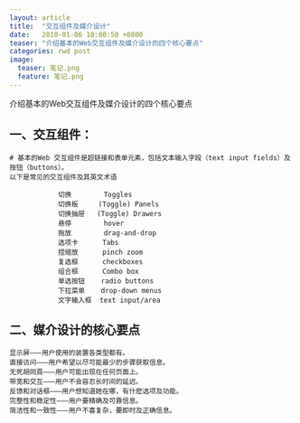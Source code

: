 ```yaml
---
layout: article
title:  "交互组件及媒介设计"
date:   2018-01-06 10:00:50 +0800
teaser: "介绍基本的Web交互组件及媒介设计的四个核心要点"
categories: rwd post
image:
  teaser: 笔记.png
  feature: 笔记.png
---
```


介绍基本的Web交互组件及媒介设计的四个核心要点

## 一、交互组件：
    # 基本的Web 交互组件是超链接和表单元素，包括文本输入字段（text input fields）及按钮（buttons）。
    以下是常见的交互组件及其英文术语
	
	            切换        Toggles
	            切换板     (Toggle) Panels
				切换抽屉   (Toggle) Drawers
				悬停        hover 
				拖放        drag-and-drop
				选项卡      Tabs
				捏缩放      pinch zoom 
				复选框      checkboxes 
				组合框      Combo box 
				单选按钮    radio buttons 
				下拉菜单    drop-down menus
				文字输入框  text input/area			
				
## 二、媒介设计的核心要点
    显示屏———用户使用的装置各类型都有。 
    直接访问———用户希望以尽可能最少的步骤获取信息。	
	无死胡同頁———用户可能出现在任何页面上。
	带宽和交互———用户不会容忍长时间的延迟。
    反馈和对话框———用户想知道她在哪，有什麽选项及功能。
	完整性和稳定性———用户要精确及可靠信息。
	简洁性和一致性———用户不喜复杂，要即时及正确信息。

